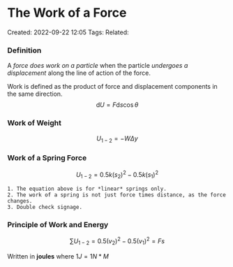 # The Work of a Force
Created: 2022-09-22 12:05 
Tags: 
Related:

### Definition
A *force does work on a particle* when the particle *undergoes a displacement* along the line of action of the force.

Work is defined as the product of force and displacement components in the same direction.
$$\mathrm d U = F \mathrm d s \cos \theta$$

### Work of Weight
$$U_{1-2} = -W \Delta y$$

### Work of a Spring Force
$$U_{1-2} = 0.5k(s_2)^2 - 0.5k(s_1)^2$$

```ad-info
1. The equation above is for *linear* springs only.
2. The work of a spring is not just force times distance, as the force changes.
3. Double check signage.
```

### Principle of Work and Energy
$$\sum  U_{1-2} = 0.5(v_2)^2 - 0.5(v_1)^2 = Fs$$ 

Written in **joules** where $1J = 1 N \ast M$

